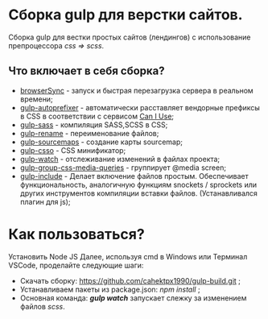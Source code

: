 # Сборка gulp для верcтки сайтов.

Сборка gulp для вестки простых сайтов (лендингов) с использование препроцессора *css => scss*.

## Что включает в себя сборка? 

* [browserSync](https://browsersync.io/docs/gulp) - запуск и быстрая перезагрузка сервера в реальном времени;
 * [gulp-autoprefixer](https://github.com/Berzeg07/build_gulp4) - автоматически расставляет вендорные префиксы в CSS в соответствии с сервисом [Can I Use](https://caniuse.com/);
 * [gulp-sass](https://www.npmjs.com/package/gulp-sass) - компиляция SASS,SCSS в CSS;
 * [gulp-rename](https://www.npmjs.com/package/gulp-rename) - переименование файлов;
 * [gulp-sourcemaps](https://www.npmjs.com/package/gulp-sourcemaps) - создание карты sourcemap;
 * [gulp-csso](https://www.npmjs.com/package/gulp-csso) - CSS минификатор;
 * [gulp-watch]() - отслеживание изменений в файлах проекта;
 * [gulp-group-css-media-queries](https://www.npmjs.com/package/gulp-group-css-media-queries) - группирует @media screen;
 * [gulp-include](https://www.npmjs.com/package/gulp-include) - Делает включение файлов простым. Обеспечивает функциональность, аналогичную функциям snockets / sprockets или других инструментов компиляции вставки файлов. (Устанавливался плагин для js);
 # Как пользоваться?
 Установить Node JS
 Далее, используя cmd в Windows или Терминал VSCode, проделайте следующие шаги:
 * Скачать сборку: https://github.com/cahektpx1990/gulp-build.git ;
 * Устанавливаем пакеты из package.json: *npm install* ;
 * Основная команда: ***gulp watch*** запускает слежку за изменением файлов *scss*.